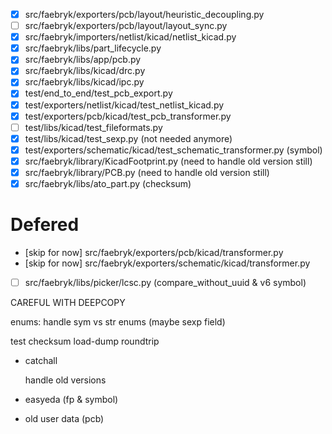 - [x] src/faebryk/exporters/pcb/layout/heuristic_decoupling.py
- [ ] src/faebryk/exporters/pcb/layout/layout_sync.py
- [x] src/faebryk/importers/netlist/kicad/netlist_kicad.py
- [x] src/faebryk/libs/part_lifecycle.py
- [x] src/faebryk/libs/app/pcb.py
- [x] src/faebryk/libs/kicad/drc.py
- [x] src/faebryk/libs/kicad/ipc.py
- [x] test/end_to_end/test_pcb_export.py
- [x] test/exporters/netlist/kicad/test_netlist_kicad.py
- [x] test/exporters/pcb/kicad/test_pcb_transformer.py
- [ ] test/libs/kicad/test_fileformats.py
- [x] test/libs/kicad/test_sexp.py (not needed anymore)
- [x] test/exporters/schematic/kicad/test_schematic_transformer.py (symbol)
- [x] src/faebryk/library/KicadFootprint.py (need to handle old version still)
- [x] src/faebryk/library/PCB.py (need to handle old version still)
- [x] src/faebryk/libs/ato_part.py (checksum)

# Defered

- [skip for now] src/faebryk/exporters/pcb/kicad/transformer.py
- [skip for now] src/faebryk/exporters/schematic/kicad/transformer.py
- [ ] src/faebryk/libs/picker/lcsc.py (compare_without_uuid & v6 symbol)

CAREFUL WITH DEEPCOPY

enums: handle sym vs str enums (maybe sexp field)

test checksum
load-dump roundtrip

- catchall

  handle old versions

- easyeda (fp & symbol)
- old user data (pcb)

